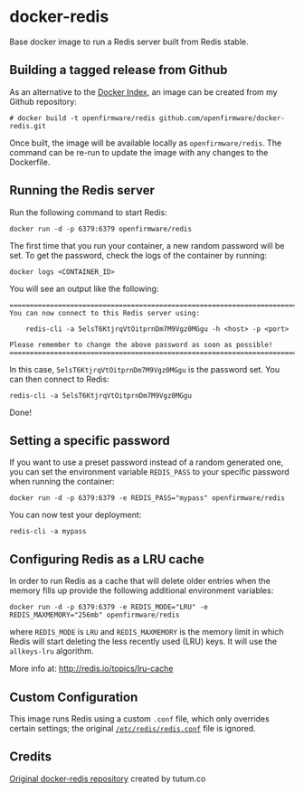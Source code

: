# docker-redis

Base docker image to run a Redis server built from Redis stable.

## Building a tagged release from Github

As an alternative to the [Docker Index](https://index.docker.io/), an image can be created from my Github repository:

	# docker build -t openfirmware/redis github.com/openfirmware/docker-redis.git

Once built, the image will be available locally as `openfirmware/redis`. The command can be re-run to update the image with any changes to the Dockerfile.

## Running the Redis server

Run the following command to start Redis:

	docker run -d -p 6379:6379 openfirmware/redis

The first time that you run your container, a new random password will be set. To get the password, check the logs of the container by running:

	docker logs <CONTAINER_ID>

You will see an output like the following:

	========================================================================
	You can now connect to this Redis server using:

	    redis-cli -a 5elsT6KtjrqVtOitprnDm7M9Vgz0MGgu -h <host> -p <port>

	Please remember to change the above password as soon as possible!
	========================================================================

In this case, `5elsT6KtjrqVtOitprnDm7M9Vgz0MGgu` is the password set. You can then connect to Redis:

	redis-cli -a 5elsT6KtjrqVtOitprnDm7M9Vgz0MGgu

Done!

## Setting a specific password

If you want to use a preset password instead of a random generated one, you can set the environment variable `REDIS_PASS` to your specific password when running the container:

	docker run -d -p 6379:6379 -e REDIS_PASS="mypass" openfirmware/redis

You can now test your deployment:

	redis-cli -a mypass

## Configuring Redis as a LRU cache

In order to run Redis as a cache that will delete older entries when the memory fills up provide the following additional environment variables:

	docker run -d -p 6379:6379 -e REDIS_MODE="LRU" -e REDIS_MAXMEMORY="256mb" openfirmware/redis

where `REDIS_MODE` is `LRU` and `REDIS_MAXMEMORY` is the memory limit in which Redis will start deleting the less recently used (LRU) keys. It will use the `allkeys-lru` algorithm.

More info at: http://redis.io/topics/lru-cache

## Custom Configuration

This image runs Redis using a custom `.conf` file, which only overrides certain settings; the original [`/etc/redis/redis.conf`](http://download.redis.io/redis-stable/redis.conf) file is ignored.

## Credits

[Original docker-redis repository](https://github.com/tutumcloud/tutum-docker-redis) created by tutum.co
